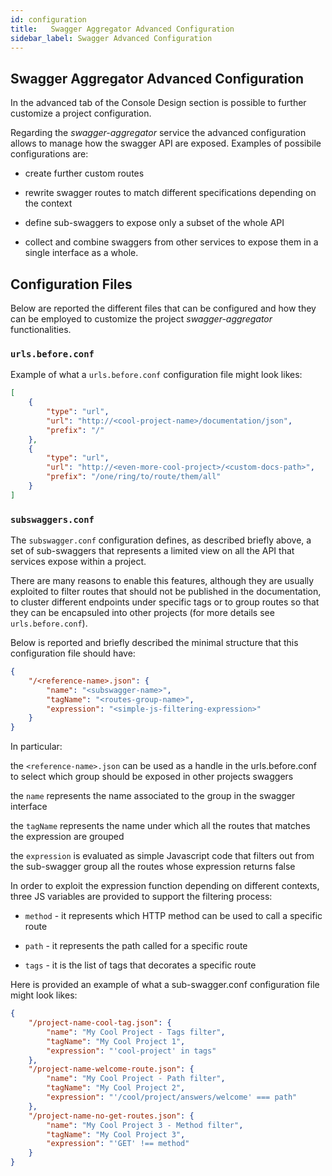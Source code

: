 ```yaml
---
id: configuration
title:   Swagger Aggregator Advanced Configuration
sidebar_label: Swagger Advanced Configuration
---
```

## Swagger Aggregator Advanced Configuration

In the advanced tab of the Console Design section is possible to further customize a project configuration.

Regarding the _swagger-aggregator_ service the advanced configuration allows to manage how the swagger API are exposed. Examples of possibile configurations are:

- create further custom routes

- rewrite swagger routes to match different specifications depending on the context

- define sub-swaggers to expose only a subset of the whole API

- collect and combine swaggers from other services to expose them in a single interface as a whole.

## Configuration Files

Below are reported the different files that can be configured and how they can be employed to customize the project _swagger-aggregator_ functionalities.

### `urls.before.conf`

Example of what a `urls.before.conf` configuration file might look likes:

```json
[
    {
        "type": "url",
        "url": "http://<cool-project-name>/documentation/json",
        "prefix": "/"
    },
    {
        "type": "url",
        "url": "http://<even-more-cool-project>/<custom-docs-path>",
        "prefix": "/one/ring/to/route/them/all"
    }
]
```

### `subswaggers.conf`

The `subswagger.conf` configuration defines, as described briefly above, a set of sub-swaggers that represents a limited view on all the API that services expose within a project.

There are many reasons to enable this features, although they are usually exploited to filter routes that should not be published in the documentation, to cluster different endpoints under specific tags or to group routes so that they can be encapsuled into other projects (for more details see `urls.before.conf`).

Below is reported and briefly described the minimal structure that this configuration file should have:

```json
{
    "/<reference-name>.json": {
        "name": "<subswagger-name>",
        "tagName": "<routes-group-name>",
        "expression": "<simple-js-filtering-expression>"
    }
}
```

In particular:

the `<reference-name>.json` can be used as a handle in the urls.before.conf to select which group should be exposed in other projects swaggers

the `name` represents the name associated to the group in the swagger interface

the `tagName` represents the name under which all the routes that matches the expression are grouped

the `expression` is evaluated as simple Javascript code that filters out from the sub-swagger group all the routes whose expression returns false

In order to exploit the expression function depending on different contexts, three JS variables are provided to support the filtering process:

- `method` - it represents which HTTP method can be used to call a specific route

- `path` - it represents the path called for a specific route

- `tags` - it is the list of tags that decorates a specific route

Here is provided an example of what a sub-swagger.conf configuration file might look likes:

```json
{
    "/project-name-cool-tag.json": {
        "name": "My Cool Project - Tags filter",
        "tagName": "My Cool Project 1",
        "expression": "'cool-project' in tags"
    },
    "/project-name-welcome-route.json": {
        "name": "My Cool Project - Path filter",
        "tagName": "My Cool Project 2",
        "expression": "'/cool/project/answers/welcome' === path"
    },
    "/project-name-no-get-routes.json": {
        "name": "My Cool Project 3 - Method filter",
        "tagName": "My Cool Project 3",
        "expression": "'GET' !== method"
    }
}
```
